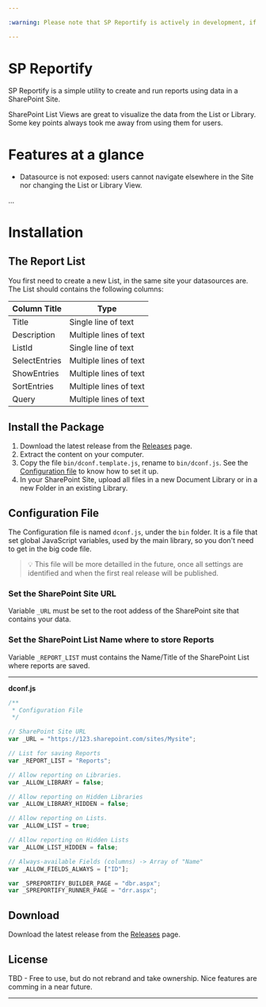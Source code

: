 ```yaml
---

:warning: Please note that SP Reportify is actively in development, if you have ideas or encounter bugs, don't hesitate to create an issue!!

---
```


# SP Reportify

SP Reportify is a simple utility to create and run reports using data in a SharePoint Site.

SharePoint List Views are great to visualize the data from the List or Library.  Some key points always took me away from using them for users.  

# Features at a glance

- Datasource is not exposed: users cannot navigate elsewhere in the Site nor changing the List or Library View.

...


# Installation

## The Report List
You first need to create a new List, in the same site your datasources are.  The List should contains the following columns:

Column Title|Type
---|---
Title|Single line of text
Description|Multiple lines of text
ListId|Single line of text
SelectEntries|Multiple lines of text
ShowEntries|Multiple lines of text
SortEntries|Multiple lines of text
Query|Multiple lines of text

## Install the Package

1. Download the latest release from the [Releases](https://github.com/Dreller/DSP-Reporting/releases) page.
1. Extract the content on your computer.
1. Copy the file `bin/dconf.template.js`, rename to `bin/dconf.js`.  See the [Configuration file](configuration-file) to know how to set it up.
1. In your SharePoint Site, upload all files in a new Document Library or in a new Folder in an existing Library.

## Configuration File

The Configuration file is named `dconf.js`, under the `bin` folder.
It is a file that set global JavaScript variables, used by the main library, so you don't need to get in the big code file.

> :bulb: This file will be more detailled in the future, once all settings are identified and when the first real release will be published.

### Set the SharePoint Site URL

Variable `_URL` must be set to the root addess of the SharePoint site that contains your data.

### Set the SharePoint List Name where to store Reports

Variable `_REPORT_LIST` must contains the Name/Title of the SharePoint List where reports are saved.

---

**dconf.js**

```JavaScript
/**
 * Configuration File
 */

// SharePoint Site URL
var _URL = "https://123.sharepoint.com/sites/Mysite";

// List for saving Reports
var _REPORT_LIST = "Reports";

// Allow reporting on Libraries.
var _ALLOW_LIBRARY = false;

// Allow reporting on Hidden Libraries
var _ALLOW_LIBRARY_HIDDEN = false;

// Allow reporting on Lists.
var _ALLOW_LIST = true;

// Allow reporting on Hidden Lists
var _ALLOW_LIST_HIDDEN = false;

// Always-available Fields (columns) -> Array of "Name"
var _ALLOW_FIELDS_ALWAYS = ["ID"];

var _SPREPORTIFY_BUILDER_PAGE = "dbr.aspx";
var _SPREPORTIFY_RUNNER_PAGE = "drr.aspx";
```




## Download

Download the latest release from the [Releases](https://github.com/Dreller/DSP-Reporting/releases) page.



## License

TBD - Free to use, but do not rebrand and take ownership.  Nice features are comming in a near future.


---